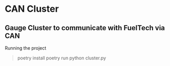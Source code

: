 # CAN Cluster
## Gauge Cluster to communicate with FuelTech via CAN

Running the project
> poetry install
> poetry run python cluster.py